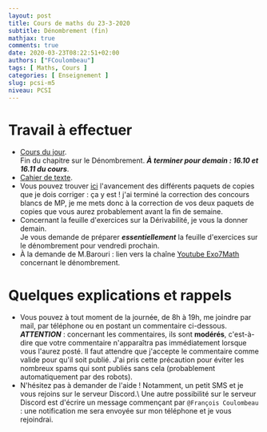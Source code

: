 ```yaml
---
layout: post
title: Cours de maths du 23-3-2020
subtitle: Dénombrement (fin)
mathjax: true
comments: true
date: 2020-03-23T08:22:51+02:00
authors: ["FCoulombeau"]
tags: [ Maths, Cours ]
categories: [ Enseignement ]
slug: pcsi-m5
niveau: PCSI
---
```


# Travail à effectuer

- [Cours du jour](https://fcoulombeau.github.io/cours/PCSI-Cours-23032020.pdf).  
  Fin du chapitre sur le Dénombrement. **_À terminer pour demain : 16.10 et 16.11 du cours_**.
- [Cahier de texte](https://fcoulombeau.github.io/cours/CT-23032020.pdf).
- Vous pouvez trouver [ici](https://fcoulombeau.github.io/2020-03-22-copies/) l'avancement des différents paquets de copies que je dois corriger : ça y est ! j'ai terminé la correction des concours blancs de MP, je me mets donc à la correction de vos deux paquets de copies que vous aurez probablement avant la fin de semaine.
- Concernant la feuille d'exercices sur la Dérivabilité, je vous la donner demain.  
  Je vous demande de préparer **_essentiellement_** la feuille d'exercices sur le dénombrement pour vendredi prochain.
- À la demande de M.Barouri : lien vers la chaîne [Youtube Exo7Math](https://www.youtube.com/results?search_query=exo7math+denombrement) concernant le dénombrement.

# Quelques explications et rappels

- Vous pouvez à tout moment de la journée, de 8h à 19h, me joindre par mail, par téléphone ou en postant un commentaire ci-dessous.  
  **_ATTENTION_** : concernant les commentaires, ils sont **modérés**, c'est-à-dire que votre commentaire n'apparaîtra pas immédiatement lorsque vous l'aurez posté. Il faut attendre que j'accepte le commentaire comme valide pour qu'il soit publié. J'ai pris cette précaution pour éviter les nombreux spams qui sont publiés sans cela (probablement automatiquement par des robots).
- N'hésitez pas à demander de l'aide ! Notamment, un petit SMS et je vous rejoins sur le serveur Discord.\\
Une autre possibilité sur le serveur Discord est d'écrire un message commençant par `@François Coulombeau` : une notification me sera envoyée sur mon téléphone et je vous rejoindrai.